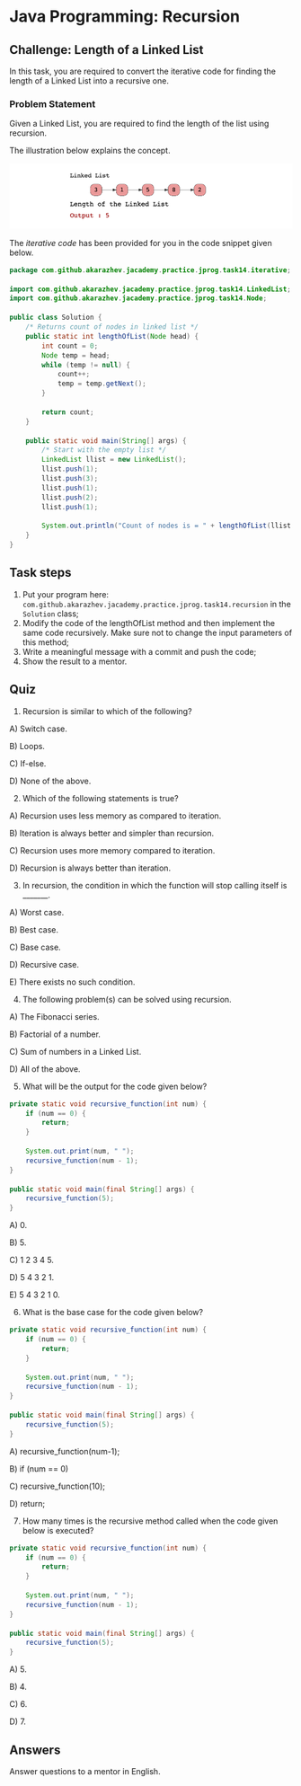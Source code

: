 # Java Programming: Recursion

## Challenge: Length of a Linked List

In this task, you are required to convert the iterative code for finding the length of a Linked List into a recursive one.

### Problem Statement

Given a Linked List, you are required to find the length of the list using recursion.

The illustration below explains the concept.

![alt text](../../etc/recursion/linked-list-length.png "Linked List")

The <i>iterative code</i> has been provided for you in the code snippet given below.

```java
package com.github.akarazhev.jacademy.practice.jprog.task14.iterative;

import com.github.akarazhev.jacademy.practice.jprog.task14.LinkedList;
import com.github.akarazhev.jacademy.practice.jprog.task14.Node;

public class Solution {
    /* Returns count of nodes in linked list */
    public static int lengthOfList(Node head) {
        int count = 0;
        Node temp = head;
        while (temp != null) {
            count++;
            temp = temp.getNext();
        }

        return count;
    }

    public static void main(String[] args) {
        /* Start with the empty list */
        LinkedList llist = new LinkedList();
        llist.push(1);
        llist.push(3);
        llist.push(1);
        llist.push(2);
        llist.push(1);

        System.out.println("Count of nodes is = " + lengthOfList(llist.getHead()));
    }
}
```

## Task steps

1. Put your program here: `com.github.akarazhev.jacademy.practice.jprog.task14.recursion` in the `Solution` class; 
2. Modify the code of the lengthOfList method and then implement the same code recursively. 
   Make sure not to change the input parameters of this method;
3. Write a meaningful message with a commit and push the code;
4. Show the result to a mentor.

## Quiz

1. Recursion is similar to which of the following?

A) Switch case.

B) Loops.

C) If-else.

D) None of the above.

2. Which of the following statements is true?

A) Recursion uses less memory as compared to iteration.

B) Iteration is always better and simpler than recursion.

C) Recursion uses more memory compared to iteration.

D) Recursion is always better than iteration.

3. In recursion, the condition in which the function will stop calling itself is _______.

A) Worst case.

B) Best case. 

C) Base case.

D) Recursive case.

E) There exists no such condition.

4. The following problem(s) can be solved using recursion.

A) The Fibonacci series.

B) Factorial of a number.

C) Sum of numbers in a Linked List.

D) All of the above.

5. What will be the output for the code given below?

```java
private static void recursive_function(int num) {
    if (num == 0) {
        return;
    }
    
    System.out.print(num, " ");
    recursive_function(num - 1);
}

public static void main(final String[] args) {
    recursive_function(5);
}
```

A) 0.

B) 5.

C) 1 2 3 4 5.

D) 5 4 3 2 1.

E) 5 4 3 2 1 0.

6. What is the base case for the code given below?

```java
private static void recursive_function(int num) {
    if (num == 0) {
        return;
    }
    
    System.out.print(num, " ");
    recursive_function(num - 1);
}

public static void main(final String[] args) {
    recursive_function(5);
}
```

A) recursive_function(num-1);

B) if (num == 0)

C) recursive_function(10);

D) return;

7. How many times is the recursive method called when the code given below is executed?

```java
private static void recursive_function(int num) {
    if (num == 0) {
        return;
    }
    
    System.out.print(num, " ");
    recursive_function(num - 1);
}

public static void main(final String[] args) {
    recursive_function(5);
}
```

A) 5.

B) 4.

C) 6.

D) 7.

## Answers

Answer questions to a mentor in English.